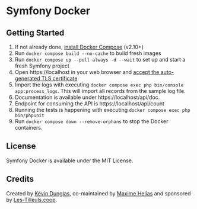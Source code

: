 # Symfony Docker

## Getting Started

1. If not already done, [install Docker Compose](https://docs.docker.com/compose/install/) (v2.10+)
2. Run `docker compose build --no-cache` to build fresh images
3. Run `docker compose up --pull always -d --wait` to set up and start a fresh Symfony project
4. Open https://localhost in your web browser and [accept the auto-generated TLS certificate](https://stackoverflow.com/a/15076602/1352334)
5. Import the logs with executing `docker compose exec php bin/console app:process_logs`. This will import all records from the sample log file.
6. Documentation is available under https://localhost/api/doc. 
7. Endpoint for consuming the API is https://localhost/api/count
8. Running the tests is happening with executing `docker compose exec php bin/phpunit`
8. Run `docker compose down --remove-orphans` to stop the Docker containers.

## License

Symfony Docker is available under the MIT License.

## Credits

Created by [Kévin Dunglas](https://dunglas.dev), co-maintained by [Maxime Helias](https://twitter.com/maxhelias) and sponsored by [Les-Tilleuls.coop](https://les-tilleuls.coop).
